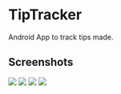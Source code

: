 # TipTracker
Android App to track tips made.

## Screenshots
![](https://farm5.staticflickr.com/4733/38610618175_b46bcfaa15_n.jpg)
![](https://farm5.staticflickr.com/4641/38610622635_9cc64f161b_n.jpg)
![](https://farm5.staticflickr.com/4591/25635980248_d5ce5ffde8_n.jpg) 
![](https://farm5.staticflickr.com/4685/38610625895_021ba054a9_n.jpg)
